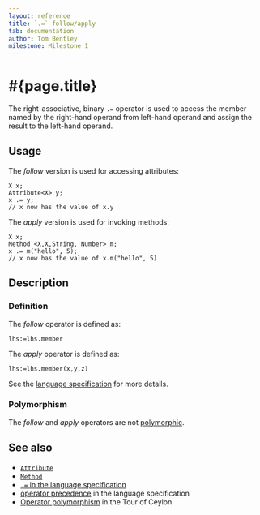 ```yaml
---
layout: reference
title: `.=` follow/apply
tab: documentation
author: Tom Bentley
milestone: Milestone 1
---
```


# #{page.title}

The right-associative, binary `.=` operator is used to access the member 
named by the right-hand operand from left-hand operand and assign the result to 
the left-hand operand.

## Usage 

The *follow* version is used for accessing attributes:

    X x;
    Attribute<X> y;
    x .= y; 
    // x now has the value of x.y

The *apply* version is used for invoking methods:

    X x;
    Method <X,X,String, Number> m;
    x .= m("hello", 5); 
    // x now has the value of x.m("hello", 5)

## Description

### Definition

The *follow* operator is defined as:

    lhs:=lhs.member

The *apply* operator is defined as:

    lhs:=lhs.member(x,y,z)

See the [language specification](#{site.urls.spec}#basic) for more details.

### Polymorphism 

The *follow* and *apply* operators are not [polymorphic](/documentation/reference/operator/operator-polymorphism). 

## See also

* [`Attribute`](../../ceylon.language/Attribute)
* [`Method`](../../ceylon.language/Method)
* [`.=` in the language specification](#{site.urls.spec}#basic)
* [operator precedence](#{site.urls.spec}#operatorprecedence) in the 
  language specification
* [Operator polymorphism](/documentation/tour/language-module/#operator_polymorphism) 
  in the Tour of Ceylon

